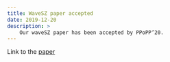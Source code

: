 ```yaml
---
title: WaveSZ paper accepted
date: 2019-12-20
description: >
    Our waveSZ paper has been accepted by PPoPP’20.
---
```



Link to the <a href="https://dl.acm.org/doi/10.1145/3332466.3374525">paper</a>
